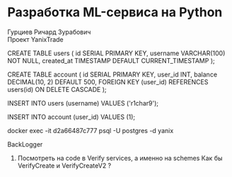 # Разработка ML-сервиса на Python

Гурциев Ричард Зурабович  
Проект YanixTrade


<!-- ## Задания
1. Решение задачи компьютерного зрения (см. ветку [hw_1](https://github.com/vilovnok/image_itmo_course/tree/hw_1))
2. Решение задачи anomaly detection (см. ветку [hw_2](https://github.com/vilovnok/image_itmo_course/tree/hw_2))
4. Разные виды дистилляции (см. ветку [hw_4](https://github.com/vilovnok/image_itmo_course/tree/hw_4)) -->



CREATE TABLE users (
    id SERIAL PRIMARY KEY,
    username VARCHAR(100) NOT NULL,
    created_at TIMESTAMP DEFAULT CURRENT_TIMESTAMP
);


CREATE TABLE account (
    id SERIAL PRIMARY KEY,
    user_id INT,
    balance DECIMAL(10, 2) DEFAULT 500,
    FOREIGN KEY (user_id) REFERENCES users(id) ON DELETE CASCADE
);


INSERT INTO users (username)
VALUES ('r1char9');

INSERT INTO account (user_id) VALUES (1);


docker exec -it d2a66487c777 psql -U postgres -d yanix


BackLogger

1) Посмотреть на code в Verify services, а именно на schemes
Как бы VerifyCreate и VerifyCreateV2 ?